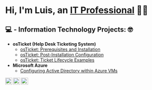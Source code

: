 <h1>Hi, I'm Luis, an <a href="https://www.linkedin.com/in/luis-gonzalez-6b9072264/">IT Professional</a> 🧑‍💻</h1>

<h2> 💻 - Information Technology Projects: 🤓</h2>

- <b>osTicket (Help Desk Ticketing System)</b>
  - [osTicket: Prerequisites and Installation](https://github.com/Luiss1776/osTicket-Prereqs)
  - [osTicket: Post-Installation Configuration](https://github.com/Luiss1776/osTicket-Post-Install-config)
  - [osTicket: Ticket Lifecycle Examples](https://github.com/Luiss1776/Ticket-LifeCycle) 
- <b>Microsoft Azure</b>
  - [Configuring Active Directory within Azure VMs](https://github.com/Luiss1776/Configure-Active-Directory)


[<img align="left" alt="Luis | Twitter" width="22px" src="https://cdn.jsdelivr.net/npm/simple-icons@v3/icons/twitter.svg" />][twitter]
[<img align="left" alt="Luis | LinkedIn" width="22px" src="https://cdn.jsdelivr.net/npm/simple-icons@v3/icons/linkedin.svg" />][linkedin]
[<img align="left" alt="Luis | Instagram" width="22px" src="https://cdn.jsdelivr.net/npm/simple-icons@v3/icons/instagram.svg" />][instagram]


[twitter]: https://twitter.com/Luis
[instagram]: https://www.instagram.com/Luis
[linkedin]: https://www.linkedin.com/in/luis-gonzalez-6b9072264/
